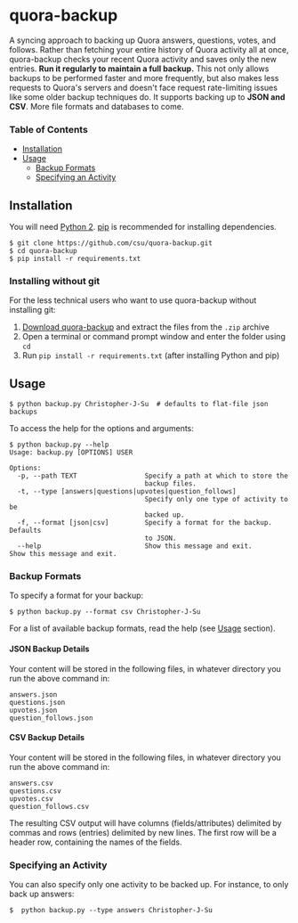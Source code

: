 quora-backup
============

A syncing approach to backing up Quora answers, questions, votes, and follows. Rather than fetching your entire history of Quora activity all at once, quora-backup checks your recent Quora activity and saves only the new entries. **Run it regularly to maintain a full backup.** This not only allows backups to be performed faster and more frequently, but also makes less requests to Quora's servers and doesn't face request rate-limiting issues like some older backup techniques do. It supports backing up to **JSON and CSV**. More file formats and databases to come.

### Table of Contents
* [Installation](#installation)
* [Usage](#usage)
    * [Backup Formats](#backup-formats)
    * [Specifying an Activity](#specifying-an-activity)

## Installation
You will need [Python 2](https://www.python.org/download/). [pip](http://pip.readthedocs.org/en/latest/installing.html) is recommended for installing dependencies.

    $ git clone https://github.com/csu/quora-backup.git
    $ cd quora-backup
    $ pip install -r requirements.txt

### Installing without git
For the less technical users who want to use quora-backup without installing git:

1. [Download quora-backup](https://github.com/csu/quora-backup/archive/master.zip) and extract the files from the `.zip` archive
2. Open a terminal or command prompt window and enter the folder using `cd`
3. Run `pip install -r requirements.txt` (after installing Python and pip)

## Usage

    $ python backup.py Christopher-J-Su  # defaults to flat-file json backups

To access the help for the options and arguments:

    $ python backup.py --help
    Usage: backup.py [OPTIONS] USER

    Options:
      -p, --path TEXT                 Specify a path at which to store the
                                      backup files.
      -t, --type [answers|questions|upvotes|question_follows]
                                      Specify only one type of activity to be
                                      backed up.
      -f, --format [json|csv]         Specify a format for the backup. Defaults
                                      to JSON.
      --help                          Show this message and exit.                 Show this message and exit.

### Backup Formats
To specify a format for your backup:

    $ python backup.py --format csv Christopher-J-Su

For a list of available backup formats, read the help (see [Usage](#usage) section).

#### JSON Backup Details
Your content will be stored in the following files, in whatever directory you run the above command in:

    answers.json
    questions.json
    upvotes.json
    question_follows.json

#### CSV Backup Details
Your content will be stored in the following files, in whatever directory you run the above command in:

    answers.csv
    questions.csv
    upvotes.csv
    question_follows.csv

The resulting CSV output will have columns (fields/attributes) delimited by commas and rows (entries) delimited by new lines. The first row will be a header row, containing the names of the fields.

### Specifying an Activity
You can also specify only one activity to be backed up. For instance, to only back up answers:

    $  python backup.py --type answers Christopher-J-Su